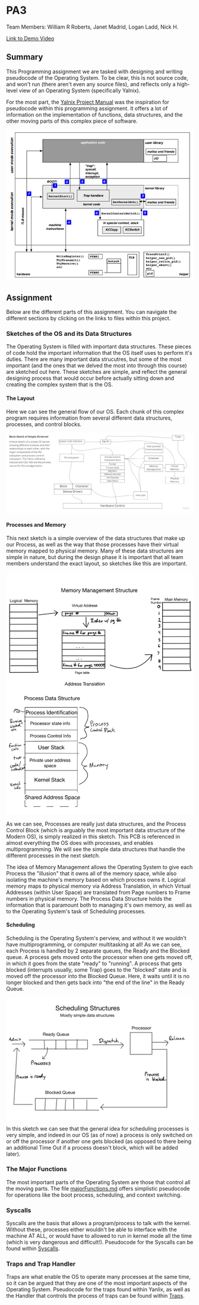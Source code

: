 # PA3

Team Members: William R Roberts, Janet Madrid, Logan Ladd, Nick H.

[Link to Demo Video](https://montana.techsmithrelay.com/Gz6W?tab=Details)

## Summary

This Programming assignment we are tasked with designing and writing pseudocode of the Operating System. To be clear, this is not source code, and won't run (there aren't even any source files), and reflects only a high-level view of an Operating System (specifically Yalnix).

For the most part, the [Yalnix Project Manual](https://www.traviswpeters.com/cs460-2020-fall/yalnix/yalnix2020.pdf) was the inspiration for pseudocode within this programming assignment. It offers a lot of information on the implementation of functions, data structures, and the other moving parts of this complex piece of software.

![Basic Structure of the OS](Images/overallFlowOfYalnix.png)

## Assignment

Below are the different parts of this assignment. You can navigate the different sections by clicking on the links to files within this project.

### Sketches of the OS and its Data Structures

The Operating System is filled with important data structures. These pieces of code hold the important information that the OS itself uses to perform it's duties. There are many important data strucutres, but some of the most important (and the ones that we delved the most into through this course) are sketched out here. These sketches are simple, and reflect the general designing process that would occur before actually sitting down and creating the complex system that is the OS.

#### The Layout

Here we can see the general flow of our OS. Each chunk of this complex program requires information from several different data structures, processes, and control blocks.

![The Layout of our OS](Images/Group%207%20Board.jpg)

#### Processes and Memory

This next sketch is a simple overview of the data structures that make up our Process, as well as the way that those processes have their virtual memory mapped to physical memory. Many of these data structures are simple in nature, but during the design phase it is important that all team members understand the exact layout, so sketches like this are important.

![Processes and Memory](Images/MemoryManagementAndProcesses.jpg)

As we can see, Processes are really just data structures, and the Process Control Block (which is arguably the most important data structure of the Modern OS), is simply realized in this sketch. This PCB is referenced in almost everything the OS does with processes, and enables multiprogramming. We will see the simple data structures that handle the different processes in the next sketch.

The idea of Memory Management allows the Operating System to give each Process the "illusion" that it owns all of the memory space, while also isolating the machine's memory based on which process owns it. Logical memory maps to physical memory via Address Translation, in which Virtual Addresses (within User Space) are translated from Page numbers to Frame numbers in physical memory. The Process Data Structure holds the information that is paramount both to managing it's own memory, as well as to the Operating System's task of Scheduling processes.

#### Scheduling

Scheduling is the Operating System's perview, and without it we wouldn't have multiprogramming, or computer multitasking at all! As we can see, each Process is handled by 2 separate queues, the Ready and the Blocked queue. A process gets moved onto the processor when one gets moved off, in which it goes from the state "ready" to "running". A process that gets blocked (interrupts usually, some Trap) goes to the "blocked" state and is moved off the processor into the Blocked Queue. Here, it waits until it is no longer blocked and then gets back into "the end of the line" in the Ready Queue.

![Scheduling](Images/schedulingSketch.jpg)

 In this sketch we can see that the general idea for scheduling processes is very simple, and indeed in our OS (as of now) a process is only switched on or off the processor if another one gets blocked (as opposed to there being an additional Time Out if a process doesn't block, which will be added later).

### The Major Functions

The most important parts of the Operating System are those that control all the moving parts. The file [majorFunctions.md](src/majorFunctions.md) offers simplistic pseudocode for operations like the boot process, scheduling, and context switching.

### Syscalls

Syscalls are the basis that allows a program/process to talk with the kernel. Without these, processes either wouldn't be able to interface with the machine AT ALL, or would have to allowed to run in kernel mode all the time (which is very dangerous and difficult!). Pseudocode for the Syscalls can be found within [Syscalls](src/syscallsPC.md).

### Traps and Trap Handler

Traps are what enable the OS to operate many processes at the same time, so it can be argued that they are one of the most important aspects of the Operating System. Pseudocode for the traps found within Yanlix, as well as the Handler that controls the process of traps can be found within [Traps](src/TrapPseudocode.md).
